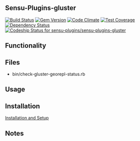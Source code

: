 ## Sensu-Plugins-gluster

[![Build Status](https://travis-ci.org/sensu-plugins/sensu-plugins-gluster.svg?branch=master)](https://travis-ci.org/sensu-plugins/sensu-plugins-gluster)
[![Gem Version](https://badge.fury.io/rb/sensu-plugins-gluster.svg)](http://badge.fury.io/rb/sensu-plugins-gluster)
[![Code Climate](https://codeclimate.com/github/sensu-plugins/sensu-plugins-gluster/badges/gpa.svg)](https://codeclimate.com/github/sensu-plugins/sensu-plugins-gluster)
[![Test Coverage](https://codeclimate.com/github/sensu-plugins/sensu-plugins-gluster/badges/coverage.svg)](https://codeclimate.com/github/sensu-plugins/sensu-plugins-gluster)
[![Dependency Status](https://gemnasium.com/sensu-plugins/sensu-plugins-gluster.svg)](https://gemnasium.com/sensu-plugins/sensu-plugins-gluster)
[ ![Codeship Status for sensu-plugins/sensu-plugins-gluster](https://codeship.com/projects/d853a9b0-ea2b-0132-48d4-4602e60b2e9f/status?branch=master)](https://codeship.com/projects/83053)

## Functionality

## Files
 * bin/check-gluster-georepl-status.rb

## Usage

## Installation

[Installation and Setup](https://github.com/sensu-plugins/documentation/blob/master/user_docs/installation_instructions.md)

## Notes
